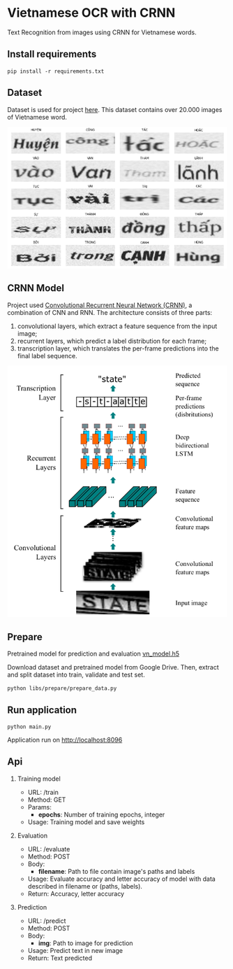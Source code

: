 # Vietnamese OCR with CRNN

Text Recognition from images using CRNN for Vietnamese words.

## Install requirements

```
pip install -r requirements.txt
```
## Dataset

Dataset is used for project [here](https://drive.google.com/file/d/1dVO8yyqvyGVeWnQ78C5WYOdjCwaa7mUr/view?usp=sharing).
This dataset contains over 20.000 images of Vietnamese word.

![demo image](docs/images/demo_v2.png)

## CRNN Model

Project used [Convolutional Recurrent Neural Network (CRNN)](https://arxiv.org/abs/1507.05717), a combination of CNN and RNN.
The architecture consists of three parts: 
1) convolutional layers, which extract a feature sequence from the input image;
2) recurrent layers, which predict a label distribution for each frame;
3) transcription layer, which translates the per-frame predictions into the final label sequence.

[![CRNN architecture](docs/images/CRNN.png)][1]

## Prepare

Pretrained model for prediction and evaluation [vn_model.h5](https://drive.google.com/file/d/1-WmGlGVQtyrcPFCqwMYiwULKXvO_XM8M/view?usp=sharing)

Download dataset and pretrained model from Google Drive. Then, extract and
split dataset into train, validate and test set.

```
python libs/prepare/prepare_data.py
```

## Run application

```
python main.py
```

Application run on <http://localhost:8096>

## Api

1. Training model
    - URL: /train
    - Method: GET
    - Params:
         - **epochs**: Number of training epochs, integer
    - Usage: Training model and save weights

2. Evaluation 
    - URL: /evaluate
    - Method: POST
    - Body:
        - **filename**: Path to file contain image's paths and labels
    - Usage: Evaluate accuracy and letter accuracy of model with data described in filename or (paths, labels).
    - Return: Accuracy, letter accuracy

3. Prediction
    - URL: /predict
    - Method: POST
    - Body:
        - **img**: Path to image for prediction
    - Usage: Predict text in new image
    - Return: Text predicted

[1]: <https://arxiv.org/abs/1507.05717> "An End-to-End Trainable Neural Network for Image-based Sequence
Recognition and Its Application to Scene Text Recognition"
